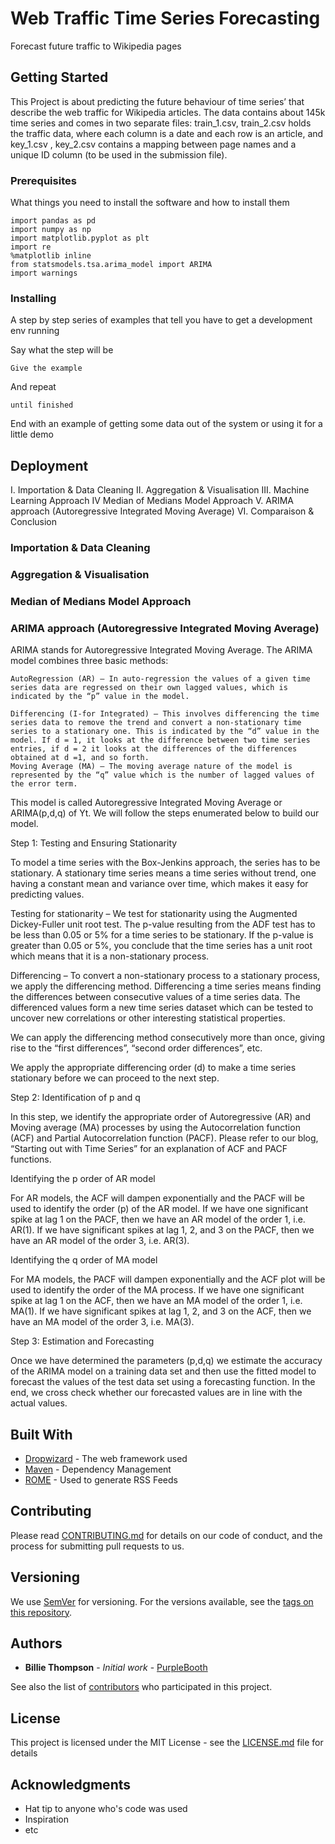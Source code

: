 # Web Traffic Time Series Forecasting

Forecast future traffic to Wikipedia pages

## Getting Started

This Project is about predicting the future behaviour of time series’ that describe the web traffic for Wikipedia articles. The data contains about 145k time series and comes in two separate files: train_1.csv, train_2.csv holds the traffic data, where each column is a date and each row is an article, and key_1.csv , key_2.csv contains a mapping between page names and a unique ID column (to be used in the submission file).

### Prerequisites

What things you need to install the software and how to install them

```
import pandas as pd
import numpy as np
import matplotlib.pyplot as plt
import re
%matplotlib inline
from statsmodels.tsa.arima_model import ARIMA
import warnings
```

### Installing

A step by step series of examples that tell you have to get a development env running

Say what the step will be

```
Give the example
```

And repeat

```
until finished
```

End with an example of getting some data out of the system or using it for a little demo


## Deployment

I. Importation & Data Cleaning
II. Aggregation & Visualisation
III. Machine Learning Approach
IV Median of Medians Model Approach
V. ARIMA approach (Autoregressive Integrated Moving Average)
VI. Comparaison & Conclusion

### Importation & Data Cleaning
### Aggregation & Visualisation
### Median of Medians Model Approach
### ARIMA approach (Autoregressive Integrated Moving Average)
ARIMA stands for Autoregressive Integrated Moving Average.
The ARIMA model combines three basic methods:
 ```  
AutoRegression (AR) – In auto-regression the values of a given time series data are regressed on their own lagged values, which is indicated by the “p” value in the model.
    
Differencing (I-for Integrated) – This involves differencing the time series data to remove the trend and convert a non-stationary time series to a stationary one. This is indicated by the “d” value in the model. If d = 1, it looks at the difference between two time series entries, if d = 2 it looks at the differences of the differences obtained at d =1, and so forth.
Moving Average (MA) – The moving average nature of the model is represented by the “q” value which is the number of lagged values of the error term.
```

This model is called Autoregressive Integrated Moving Average or ARIMA(p,d,q) of Yt.  We will follow the steps enumerated below to build our model.

Step 1: Testing and Ensuring Stationarity

To model a time series with the Box-Jenkins approach, the series has to be stationary. A stationary time series means a time series without trend, one having a constant mean and variance over time, which makes it easy for predicting values.

Testing for stationarity – We test for stationarity using the Augmented Dickey-Fuller unit root test. The p-value resulting from the ADF test has to be less than 0.05 or 5% for a time series to be stationary. If the p-value is greater than 0.05 or 5%, you conclude that the time series has a unit root which means that it is a non-stationary process.

Differencing – To convert a non-stationary process to a stationary process, we apply the differencing method. Differencing a time series means finding the differences between consecutive values of a time series data. The differenced values form a new time series dataset which can be tested to uncover new correlations or other interesting statistical properties.

We can apply the differencing method consecutively more than once, giving rise to the “first differences”, “second order differences”, etc.

We apply the appropriate differencing order (d) to make a time series stationary before we can proceed to the next step.

Step 2: Identification of p and q

In this step, we identify the appropriate order of Autoregressive (AR) and Moving average (MA) processes by using the Autocorrelation function (ACF) and Partial Autocorrelation function (PACF).  Please refer to our blog, “Starting out with Time Series” for an explanation of ACF and PACF functions.

Identifying the p order of AR model

For AR models, the ACF will dampen exponentially and the PACF will be used to identify the order (p) of the AR model. If we have one significant spike at lag 1 on the PACF, then we have an AR model of the order 1, i.e. AR(1). If we have significant spikes at lag 1, 2, and 3 on the PACF, then we have an AR model of the order 3, i.e. AR(3).

Identifying the q order of MA model

For MA models, the PACF will dampen exponentially and the ACF plot will be used to identify the order of the MA process. If we have one significant spike at lag 1 on the ACF, then we have an MA model of the order 1, i.e. MA(1). If we have significant spikes at lag 1, 2, and 3 on the ACF, then we have an MA model of the order 3, i.e. MA(3).

Step 3: Estimation and Forecasting

Once we have determined the parameters (p,d,q) we estimate the accuracy of the ARIMA model on a training data set and then use the fitted model to forecast the values of the test data set using a forecasting function. In the end, we cross check whether our forecasted values are in line with the actual values.



## Built With

* [Dropwizard](http://www.dropwizard.io/1.0.2/docs/) - The web framework used
* [Maven](https://maven.apache.org/) - Dependency Management
* [ROME](https://rometools.github.io/rome/) - Used to generate RSS Feeds

## Contributing

Please read [CONTRIBUTING.md](https://gist.github.com/PurpleBooth/b24679402957c63ec426) for details on our code of conduct, and the process for submitting pull requests to us.

## Versioning

We use [SemVer](http://semver.org/) for versioning. For the versions available, see the [tags on this repository](https://github.com/your/project/tags). 

## Authors

* **Billie Thompson** - *Initial work* - [PurpleBooth](https://github.com/PurpleBooth)

See also the list of [contributors](https://github.com/your/project/contributors) who participated in this project.

## License

This project is licensed under the MIT License - see the [LICENSE.md](LICENSE.md) file for details

## Acknowledgments

* Hat tip to anyone who's code was used
* Inspiration
* etc

